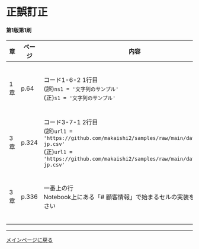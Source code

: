 
# 正誤訂正


#### 第1版第1刷
|章  |ページ  |内容　　　　　　　|補足|最終更新日|
|---|---|---|---|---|
|1章|p.64|コード1-6-2 1行目<br>(誤)``ns1 = '文字列のサンプル'``<br>(正)``s1 = '文字列のサンプル'``|紙面のみ誤りでNotebook上は問題ありません|2023-01-12|
|3章|p.324|コード3-7-1 2行目<br>(誤)``url1 = 'https://github.com/makaishi2/samples/raw/main/data/rental3-jp.csv'``<br>(正)``url1 = 'https://github.com/makaishi2/samples/raw/main/data/rental5-jp.csv'``|紙面のみ誤りでNotebook上は問題ありません|2023-02-02|
|3章|p.336|一番上の行<br>Notebook上にある「# 顧客情報」で始まるセルの実装を補ってください|紙面のみ誤りでNotebook上は問題ありません|2023-02-02|


<hr>

[メインページに戻る](../README.md)

